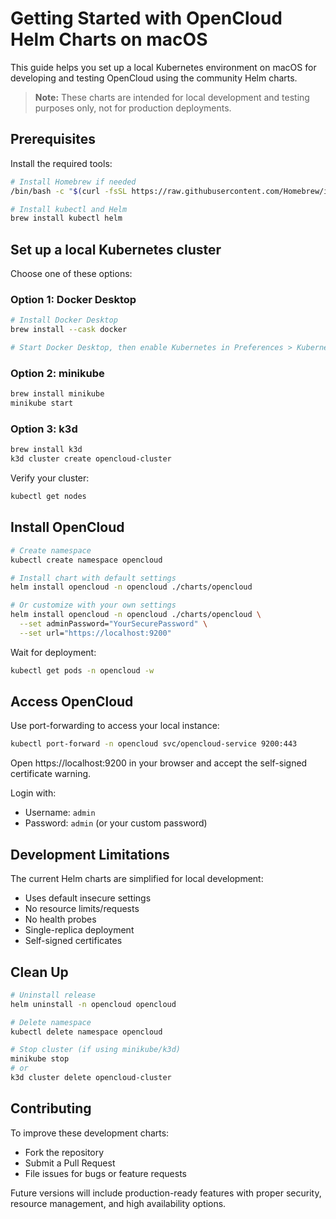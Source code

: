 # Getting Started with OpenCloud Helm Charts on macOS

This guide helps you set up a local Kubernetes environment on macOS for developing and testing OpenCloud using the community Helm charts.

> **Note:** These charts are intended for local development and testing purposes only, not for production deployments.

## Prerequisites

Install the required tools:

```bash
# Install Homebrew if needed
/bin/bash -c "$(curl -fsSL https://raw.githubusercontent.com/Homebrew/install/HEAD/install.sh)"

# Install kubectl and Helm
brew install kubectl helm
```

## Set up a local Kubernetes cluster

Choose one of these options:

### Option 1: Docker Desktop

```bash
# Install Docker Desktop
brew install --cask docker

# Start Docker Desktop, then enable Kubernetes in Preferences > Kubernetes
```

### Option 2: minikube

```bash
brew install minikube
minikube start
```

### Option 3: k3d

```bash
brew install k3d
k3d cluster create opencloud-cluster
```

Verify your cluster:
```bash
kubectl get nodes
```

## Install OpenCloud

```bash
# Create namespace
kubectl create namespace opencloud

# Install chart with default settings
helm install opencloud -n opencloud ./charts/opencloud

# Or customize with your own settings
helm install opencloud -n opencloud ./charts/opencloud \
  --set adminPassword="YourSecurePassword" \
  --set url="https://localhost:9200"
```

Wait for deployment:
```bash
kubectl get pods -n opencloud -w
```

## Access OpenCloud

Use port-forwarding to access your local instance:

```bash
kubectl port-forward -n opencloud svc/opencloud-service 9200:443
```

Open https://localhost:9200 in your browser and accept the self-signed certificate warning.

Login with:
- Username: `admin`
- Password: `admin` (or your custom password)

## Development Limitations

The current Helm charts are simplified for local development:
- Uses default insecure settings
- No resource limits/requests
- No health probes
- Single-replica deployment
- Self-signed certificates

## Clean Up

```bash
# Uninstall release
helm uninstall -n opencloud opencloud

# Delete namespace
kubectl delete namespace opencloud

# Stop cluster (if using minikube/k3d)
minikube stop
# or
k3d cluster delete opencloud-cluster
```

## Contributing

To improve these development charts:
- Fork the repository
- Submit a Pull Request
- File issues for bugs or feature requests

Future versions will include production-ready features with proper security, resource management, and high availability options.